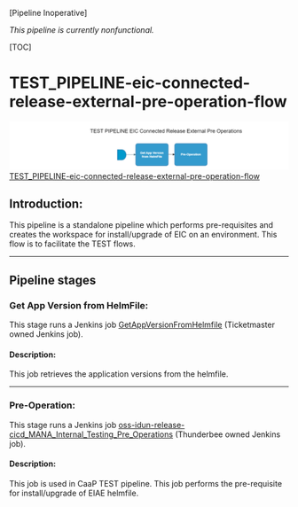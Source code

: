 [Pipeline Inoperative]

_This pipeline is currently nonfunctional._

[TOC]
# TEST_PIPELINE-eic-connected-release-external-pre-operation-flow
![TEST_PIPELINE-eic-connected-release-external-pre-operation-flow](../diagrams/TEST_PIPELINE-eic-connected-release-external-pre-operation-flow.png)
[TEST_PIPELINE-eic-connected-release-external-pre-operation-flow](https://spinnaker.rnd.gic.ericsson.se/#/applications/eic-release-e2e-cicd/executions/configure/4c3eba31-baa5-436d-b4ad-7b67c6aef30f)
## Introduction:
This pipeline is a standalone pipeline which performs pre-requisites and creates the workspace for install/upgrade of EIC on an environment. This flow is to facilitate the TEST flows.
 * * *
## Pipeline stages
### Get App Version from HelmFile:
This stage runs a Jenkins job [GetAppVersionFromHelmfile](https://fem5s11-eiffel052.eiffel.gic.ericsson.se:8443/jenkins/job/GetAppVersionFromHelmfile) (Ticketmaster owned Jenkins job).
#### Description:
This job retrieves the application versions from the helmfile.
 * * *
### Pre-Operation:
This stage runs a Jenkins job [oss-idun-release-cicd_MANA_Internal_Testing_Pre_Operations](https://fem5s11-eiffel052.eiffel.gic.ericsson.se:8443/jenkins/job/oss-idun-release-cicd_MANA_Internal_Testing_Pre_Operations/) (Thunderbee owned Jenkins job).
#### Description:
This job is used in CaaP TEST pipeline. This job performs the pre-requisite for install/upgrade of EIAE helmfile.
